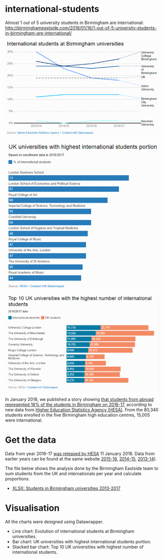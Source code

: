 # international-students
Almost 1 out of 5 university students in Birmingham are international: http://birminghameastside.com/2018/01/16/1-out-of-5-university-students-in-birmingham-are-international/

![Evolution of international students at Birmingham universities](https://github.com/Birmingham-Eastside/international-students/blob/master/Evolution%20of%20international%20students%20at%20Birmingham%20universities.png)

![UK universities with highest international students portion](https://github.com/Birmingham-Eastside/international-students/blob/master/UK%20universities%20with%20highest%20international%20students%20portion.png)

![Top 10 UK universities with highest number of international students](https://github.com/Birmingham-Eastside/international-students/blob/master/Top%2010%20UK%20universities%20with%20highest%20number%20of%20international%20students.png)

In January 2018, we published a story showing <a href="http://birminghameastside.com/2018/01/16/1-out-of-5-university-students-in-birmingham-are-international/">that students from abroad represented 18% of the students in Birmingham on 2016-17</a>, according to new data from <a href="https://www.hesa.ac.uk/">Higher Education Statistics Agency (HESA)</a>. From the 80,340 students enrolled in the five Birmingham high education centres, 15,005 were international.

# Get the data
Data from year 2016-17 <a href="https://www.hesa.ac.uk/news/11-01-2018/sfr247-higher-education-student-statistics/location">was released by HESA</a> 11 January 2018. Data from earlier years can be found at the same website <a href="https://www.hesa.ac.uk/news/12-01-2017/sfr242-student-enrolments-and-qualifications">2015-16</a>, <a href="https://www.hesa.ac.uk/news/14-01-2016/sfr224-enrolments-and-qualifications">2014-15</a>, <a href="https://www.hesa.ac.uk/news/15-01-2015/sfr210-enrolments-and-qualifications">2013-14</a>).

The file below shows the analysis done by the Birmingham Eastside team to sum students from the UK and internationals per year and calculate proportions. 
<ul>
  <li><a href="https://github.com/Birmingham-Eastside/international-students/blob/master/Students%20in%20Birmingham%20universities%202013-2017.xlsx">XLSX: Students in Birmingham universities 2013-2017</a></li>
</ul>

# Visualisation
All the charts were designed using Datawrapper. 
<ul>
  <li>Line chart: Evolution of international students at Birmingham universities.</li>
  <li>Bar chart: UK universities with highest international students portion.</li>
  <li>Stacked bar chart: Top 10 UK universities with highest number of international students.</li>
</ul>
